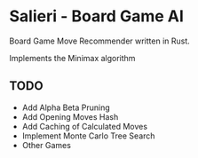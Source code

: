 # Salieri - Board Game AI

Board Game Move Recommender written in Rust.

Implements the Minimax algorithm

## TODO

* Add Alpha Beta Pruning
* Add Opening Moves Hash
* Add Caching of Calculated Moves
* Implement Monte Carlo Tree Search
* Other Games


